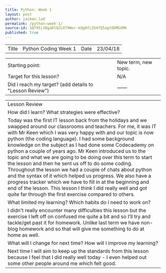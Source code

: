 ```yaml
---
title: Python: Week 1
layout: post
author: jaiman.lad
permalink: /python-week-1/
source-id: 1Q795j1DgaDlQZLH79Wor-kQg0fcZU4fQ5agtObMGXMk
published: true
---
```

<table>
  <tr>
    <td>Title</td>
    <td>Python Coding Week 1</td>
    <td>Date</td>
    <td>23/04/18</td>
  </tr>
</table>


<table>
  <tr>
    <td>Starting point:</td>
    <td>New term, new topic.</td>
  </tr>
  <tr>
    <td>Target for this lesson?</td>
    <td>N/A</td>
  </tr>
  <tr>
    <td>Did I reach my target? 
(add details to "Lesson Review")</td>
    <td> ——</td>
  </tr>
</table>


<table>
  <tr>
    <td>Lesson Review</td>
  </tr>
  <tr>
    <td>How did I learn? What strategies were effective? </td>
  </tr>
  <tr>
    <td>Today was the first IT lesson back from the holidays and we swapped around our classrooms and teachers. For me, it was IT with Mr Keen which I was very happy with and our topic is now python (the coding language). I had some background knowledge on the subject as I had done some Codecademy on python a couple of years ago. Mr Keen introduced us to the topic and what we are going to be doing over this term to start the lesson and then he sent us off to do some coding. Throughout the lesson we had a couple of chats about python and the syntax of it which helped us progress. We also have a progress tracker which we have to fill in at the beginning and end of the lesson. This lesson I think I did really well and got quite far through the first exercise compared to others.</td>
  </tr>
  <tr>
    <td>What limited my learning? Which habits do I need to work on? </td>
  </tr>
  <tr>
    <td>I didn't really encounter many difficulties this lesson but the exercise I left off on confused me quite a bit and so I’ll try and tackle/get past it for homework. Unlike last term we have non-blog homework and so that will give me something to do at home as well.</td>
  </tr>
  <tr>
    <td>What will I change for next time? How will I improve my learning?</td>
  </tr>
  <tr>
    <td>Next time I will aim to keep up the standards from this lesson because I feel that I did really well today - I even helped out some other people around me which felt good.</td>
  </tr>
</table>


